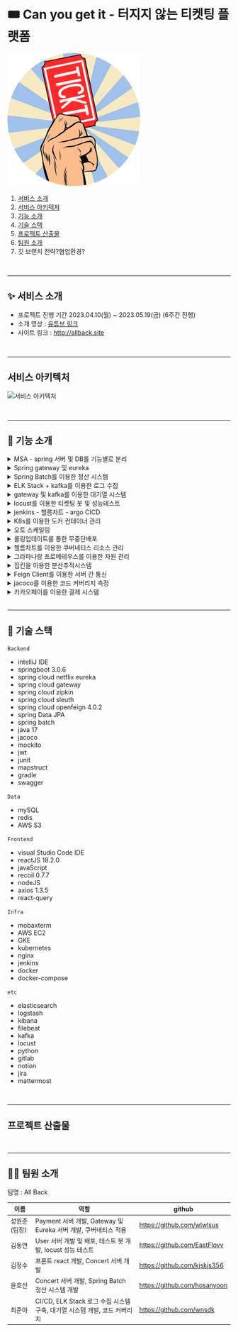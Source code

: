 # 🎟️ Can you get it - 터지지 않는 티켓팅 플랫폼

![로고 이미지](/document/logo.png)

1. [서비스 소개](#서비스-소개)
2. [서비스 아키텍처](#서비스-아키텍처)
3. [기능 소개](#기능-소개)
4. [기술 스택](#기술-스택)
5. [프로젝트 산출물](#프로젝트-산출물)
6. [팀원 소개](#팀원-소개)
7. 깃 브랜치 전략?협업환경?

<br>

---
## ✨ 서비스 소개

- 프로젝트 진행 기간
2023.04.10(월) ~ 2023.05.19(금) (6주간 진행)
- 소개 영상 : [유튜브 링크](TODO)
- 사이트 링크 : http://allback.site

<br>

---
## 서비스 아키텍처
![서비스 아키텍처]()

<br>

---
## 🎯 기능 소개
<details>
<summary>MSA - spring 서버 및 DB를 기능별로 분리</summary>

접은 내용
</details>

<details>
<summary>Spring gateway 및 eureka</summary>

접은 내용
</details>

<details>
<summary>Spring Batch를 이용한 정산 시스템</summary>

접은 내용
</details>

<details>
<summary>ELK Stack + kafka를 이용한 로그 수집</summary>

접은 내용
</details>

<details>
<summary>gateway 및 kafka를 이용한 대기열 시스템</summary>

접은 내용
</details>

<details>
<summary>locust를 이용한 티켓팅 봇 및 성능테스트</summary>

접은 내용
</details>

<details>
<summary>jenkins - 헬름차트 - argo CICD</summary>

접은 내용
</details>

<details>
<summary>K8s를 이용한 도커 컨테이너 관리</summary>

접은 내용
</details>

<details>
<summary>오토 스케일링</summary>

접은 내용
</details>

<details>
<summary>롤링업데이트를 통한 무중단배포</summary>

접은 내용
</details>

<details>
<summary>헬름차트를 이용한 쿠버네티스 리소스 관리</summary>

접은 내용
</details>

<details>
<summary>그라파나랑 프로메테우스를 이용한 자원 관리</summary>

접은 내용
</details>

<details>
<summary>집킨을 이용한 분산추적시스템</summary>

접은 내용
</details>

<details>
<summary>Feign Client를 이용한 서버 간 통신</summary>

접은 내용
</details>

<details>
<summary>jacoco를 이용한 코드 커버리지 측정</summary>

접은 내용
</details>

<details>
<summary>카카오페이를 이용한 결제 시스템</summary>

접은 내용
</details>

<br>

---
## 🔧 기술 스택
`Backend`
- intelliJ IDE
- springboot 3.0.6
- spring cloud netflix eureka
- spring cloud gateway
- spring cloud zipkin
- spring cloud sleuth
- spring cloud openfeign 4.0.2
- spring Data JPA
- spring batch
- java 17
- jacoco
- mockito
- jwt
- junit
- mapstruct
- gradle
- swagger

`Data`
- mySQL
- redis
- AWS S3

`Frontend`
- visual Studio Code IDE
- reactJS 18.2.0
- javaScript
- recoil 0.7.7
- nodeJS
- axios 1.3.5
- react-query

`Infra`
- mobaxterm
- AWS EC2
- GKE
- kubernetes
- nginx
- jenkins
- docker
- docker-compose


`etc`
- elasticsearch
- logstash
- kibana
- filebeat
- kafka
- locust
- python
- gitlab
- notion
- jira
- mattermost

<br>

---
## 프로젝트 산출물


<br>

---
## 👨‍💻 팀원 소개

팀명 : All Back

|이름|역할|github|
|---|---|---|
|성원준(팀장)|Payment 서버 개발, Gateway 및 Eureka 서버 개발, 쿠버네티스 적용|https://github.com/wlwlsus|
|김동연|User 서버 개발 및 배포, 테스트 봇 개발, locust 성능 테스트|https://github.com/EastFlovv|
|김정수|프론트 react 개발, Concert 서버 개발|https://github.com/kjskjs356|
|윤호산|Concert 서버 개발, Spring Batch  정산 시스템 개발|https://github.com/hosanyoon|
|최준아|CI/CD, ELK Stack 로그 수집 시스템 구축, 대기열 시스템 개발, 코드 커버리지|https://github.com/wnsdk|